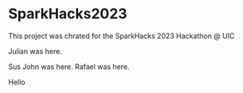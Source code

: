 # SparkHacks2023
This project was chrated for the SparkHacks 2023 Hackathon @ UIC

Julian was here.



Sus
John was here.
Rafael was here.

Hello
